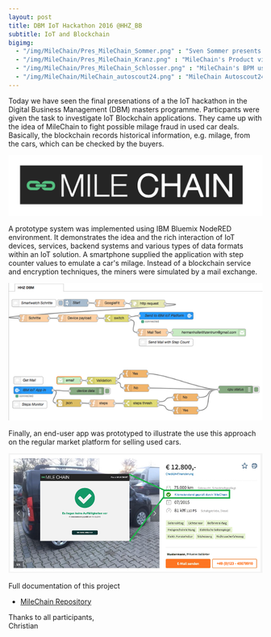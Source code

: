 ```yaml
---
layout: post
title: DBM IoT Hackathon 2016 @HHZ_BB
subtitle: IoT and Blockchain
bigimg:
  - "/img/MileChain/Pres_MileChain_Sommer.png" : "Sven Sommer presents MileChain (2016)"
  - "/img/MileChain/Pres_MileChain_Kranz.png" : "MileChain's Product vision (2016)"
  - "/img/MileChain/Pres_MileChain_Schlosser.png" : "MileChain's BPM use case  (2016)"  
  - "/img/MileChain/MileChain_autoscout24.png" : "MileChain Autoscout24 integration (2016)"
---
```


Today we have seen the final presenations of a the IoT hackathon in the Digital Business Management (DBM) masters programme.
Particpants were given the task to investigate IoT Blockchain applications. They came up with the idea of MileChain to fight possible milage fraud in used car deals. Basically, the blockchain records historical information, e.g. milage, from the cars, which can be checked by the buyers. 

![MileChain Logo](/img/MileChain/MileChain_Logo.png)

A prototype system was implemented using IBM Bluemix NodeRED environment. It demonstrates the idea and the rich interaction of
IoT devices, services, backend systems and various types of data formats within an IoT solution.
A smartphone supplied the application with step counter values to emulate a car's milage. Instead of a blockchain service and encryption techniques, 
the miners were simulated by a mail exchange. 

![NodeRED MileChain Application](/img/MileChain/MileChain_NodeRED.png)

Finally, an end-user app was prototyped to illustrate the use this approach on the regular market platform for selling used cars.

![Autoscout24 Integration with MileChain](/img/MileChain/MileChain_autoscout24.png)

Full documentation of this project

* [MileChain Repository](https://github.com/NathalieH392/Blockchain_IoT_HHZ)

Thanks to all participants,   
Christian

